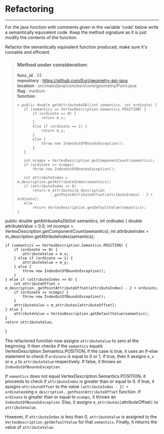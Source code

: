 # Refactoring

---

For the java function with comments given in the variable 'code' below write a semantically equivalent code. Keep the method signature as it is just modify the contents of the function.

Refactor the semantically equivalent function produced, make sure it's runnable and efficient. 

> ### Method under consideration:
> **func_id** : 33 <br/> 
 > **repository** : https://github.com/Esri/geometry-api-java <br/> 
> **location** : src/main/java/com/esri/core/geometry/Point.java <br/> 
> **flag** : medium <br/> 
> **function** : <br/> 
> ``` <br/> 
>> public double getAttributeAsDbl(int semantics, int ordinate) {
>    if (semantics == VertexDescription.Semantics.POSITION) {
>        if (ordinate == 0) {
>            return m_x;
>        }
>        else if (ordinate == 1) {
>            return m_y;
>        }
>        else {
>            throw new IndexOutOfBoundsException();
>        }
>    }
>    
>    int ncomps = VertexDescription.getComponentCount(semantics);
>    if (ordinate >= ncomps)
>        throw new IndexOutOfBoundsException();
>
>    int attributeIndex = m_description.getAttributeIndex(semantics);
>    if (attributeIndex >= 0)
>        return m_attributes[m_description
>                ._getPointAttributeOffset(attributeIndex) - 2 + ordinate];
>    else
>        return VertexDescription.getDefaultValue(semantics);
>} 
> ``` 


public double getAttributeAsDbl(int semantics, int ordinate) {
    double attributeValue = 0.0;
    int ncomps = VertexDescription.getComponentCount(semantics);
    int attributeIndex = m_description.getAttributeIndex(semantics);

    if (semantics == VertexDescription.Semantics.POSITION) {
        if (ordinate == 0) {
            attributeValue = m_x;
        } else if (ordinate == 1) {
            attributeValue = m_y;
        } else {
            throw new IndexOutOfBoundsException();
        }
    } else if (attributeIndex >= 0) {
        int attributeOffset = m_description._getPointAttributeOffset(attributeIndex) - 2 + ordinate;
        if (ordinate >= ncomps) {
            throw new IndexOutOfBoundsException();
        }
        attributeValue = m_attributes[attributeOffset];
    } else {
        attributeValue = VertexDescription.getDefaultValue(semantics);
    }
    return attributeValue;
} 

The refactored function now assigns `attributeValue` to zero at the beginning. It then checks if the `semantics` equals VertexDescription.Semantics.POSITION, if the case is true, it uses an if-else statement to check if `ordinate` is equal to 0 or 1, if true, then it assigns `m_x` or `m_y` to `attributeValue` respectively. If false, it throws an `IndexOutOfBoundsException`.

If `semantics` does not equal VertexDescription.Semantics.POSITION, it proceeds to check if `attributeIndex` is greater than or equal to 0. If true, it assigns `attributeOffset` to the value `(attributeIndex - 2) + ordinate`using `m_description._getPointAttributeOffset` function. If `ordinate` is greater than or equal to `ncomps`, it throws an `IndexOutOfBoundsException`. Else, it assigns `m_attributes[`attributeOffset`]` to `attributeValue`.

However, if `attributeIndex` is less than 0, `attributeValue` is assigned to the `VertexDescription.getDefaultValue` for that `semantics`. Finally, it returns the value of `attributeValue`.